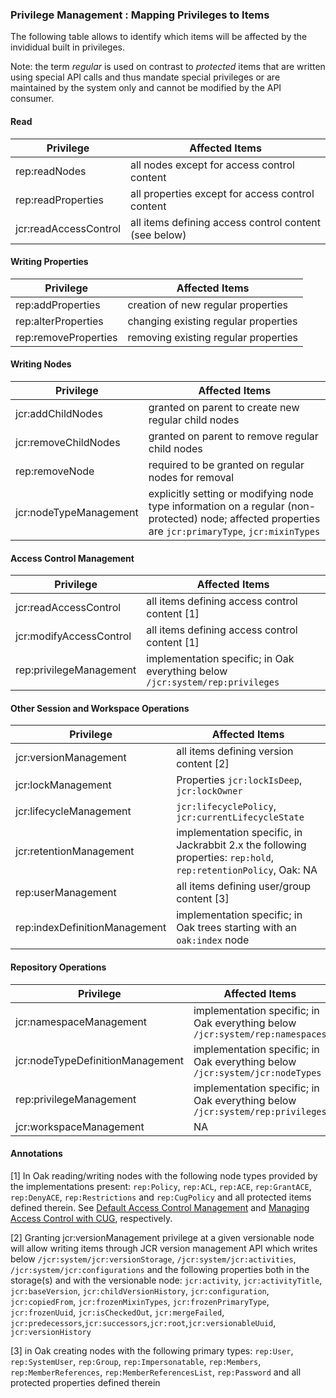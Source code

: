 <!--
   Licensed to the Apache Software Foundation (ASF) under one or more
   contributor license agreements.  See the NOTICE file distributed with
   this work for additional information regarding copyright ownership.
   The ASF licenses this file to You under the Apache License, Version 2.0
   (the "License"); you may not use this file except in compliance with
   the License.  You may obtain a copy of the License at

       http://www.apache.org/licenses/LICENSE-2.0

   Unless required by applicable law or agreed to in writing, software
   distributed under the License is distributed on an "AS IS" BASIS,
   WITHOUT WARRANTIES OR CONDITIONS OF ANY KIND, either express or implied.
   See the License for the specific language governing permissions and
   limitations under the License.
  -->
### Privilege Management : Mapping Privileges to Items

The following table allows to identify which items will be affected by the
invididual built in privileges.

Note: the term _regular_ is used on contrast to _protected_ items that are written
using special API calls and thus mandate special privileges or are maintained
by the system only and cannot be modified by the API consumer.

#### Read

| Privilege             | Affected Items                                        |
|-----------------------|-------------------------------------------------------|
| rep:readNodes         | all nodes except for access control content           |
| rep:readProperties    | all properties except for access control content      |
| jcr:readAccessControl | all items defining access control content (see below) |

#### Writing Properties

| Privilege             | Affected Items                                        |
|-----------------------|-------------------------------------------------------|
| rep:addProperties     | creation of new regular properties                    |
| rep:alterProperties   | changing existing regular properties                  |
| rep:removeProperties  | removing existing regular properties                  |

#### Writing Nodes

| Privilege             | Affected Items                                        |
|-----------------------|-------------------------------------------------------|
| jcr:addChildNodes     | granted on parent to create new regular child nodes   |
| jcr:removeChildNodes  | granted on parent to remove regular child nodes       |
| rep:removeNode        | required to be granted on regular nodes for removal   |
| jcr:nodeTypeManagement| explicitly setting or modifying node type information on a regular (non-protected) node; affected properties are `jcr:primaryType`, `jcr:mixinTypes` |

#### Access Control Management

| Privilege               | Affected Items                                      |
|-------------------------|-----------------------------------------------------|
| jcr:readAccessControl   | all items defining access control content [1]       |
| jcr:modifyAccessControl | all items defining access control content [1]       |
| rep:privilegeManagement | implementation specific; in Oak everything below `/jcr:system/rep:privileges` |

#### Other Session and Workspace Operations

| Privilege               | Affected Items                                      |
|-------------------------|-----------------------------------------------------|
| jcr:versionManagement   | all items defining version content [2]              |
| jcr:lockManagement      | Properties `jcr:lockIsDeep`, `jcr:lockOwner`        |
| jcr:lifecycleManagement | `jcr:lifecyclePolicy`, `jcr:currentLifecycleState`  |
| jcr:retentionManagement | implementation specific, in Jackrabbit 2.x the following properties: `rep:hold`, `rep:retentionPolicy`, Oak: NA |
| rep:userManagement      | all items defining user/group content [3]           |
| rep:indexDefinitionManagement | implementation specific; in Oak trees starting with an `oak:index` node |

#### Repository Operations

| Privilege               | Affected Items                                      |
|-------------------------|-----------------------------------------------------|
| jcr:namespaceManagement | implementation specific; in Oak everything below `/jcr:system/rep:namespaces` |
| jcr:nodeTypeDefinitionManagement | implementation specific; in Oak everything below `/jcr:system/jcr:nodeTypes` |
| rep:privilegeManagement | implementation specific; in Oak everything below `/jcr:system/rep:privileges` |
| jcr:workspaceManagement | NA                                                  |


#### Annotations

[1] In Oak reading/writing nodes with the following node types provided by the implementations present: `rep:Policy`, `rep:ACL`, `rep:ACE`, `rep:GrantACE`, `rep:DenyACE`, `rep:Restrictions` and `rep:CugPolicy` and all protected items defined therein.
    See [Default Access Control Management](../accesscontrol/default.html) and [Managing Access Control with CUG](../authorization/cug.html), respectively.

[2] Granting jcr:versionManagement privilege at a given versionable node will allow writing items through JCR version management API which writes below `/jcr:system/jcr:versionStorage`, `/jcr:system/jcr:activities`, `/jcr:system/jcr:configurations` and the following properties both in the storage(s) and with the versionable node: `jcr:activity`, `jcr:activityTitle`, `jcr:baseVersion`, `jcr:childVersionHistory`, `jcr:configuration`, `jcr:copiedFrom`, `jcr:frozenMixinTypes`, `jcr:frozenPrimaryType`, `jcr:frozenUuid`, `jcr:isCheckedOut`, `jcr:mergeFailed`, `jcr:predecessors`,`jcr:successors`,`jcr:root`,`jcr:versionableUuid`, `jcr:versionHistory`

[3] in Oak creating nodes with the following primary types: `rep:User`, `rep:SystemUser`, `rep:Group`, `rep:Impersonatable`, `rep:Members`, `rep:MemberReferences`, `rep:MemberReferencesList`, `rep:Password` and all protected properties defined therein
